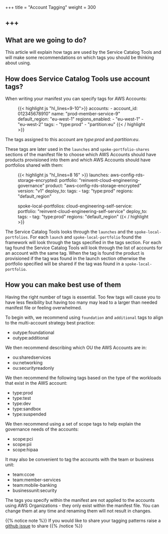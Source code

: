 +++
title = "Account Tagging"
weight = 300

+++
---

## What are we going to do?

This article will explain how tags are used by the Service Catalog Tools and will make some recommendations on which
tags you should be thinking about using.

## How does Service Catalog Tools use account tags?

When writing your manifest you can specify tags for AWS Accounts:

<figure>
  {{< highlight js "hl_lines=9-10">}}
accounts:
  - account_id: 012345678910"
    name: "prod-member-service-9"
    default_region: "eu-west-1"
    regions_enabled:
      - "eu-west-1"
      - "eu-west-2"
    tags:
      - "type:prod"
      - "partition:eu"
  {{< / highlight >}}
 </figure>
 
 The tags assigned to this account are *type:prod* and *partition:eu*.

These tags are later used in the `launches` and `spoke-portfolio-shares` sections of the manifest file to choose which 
AWS Accounts should have products provisioned into them and which AWS Accounts should have portfolios shared with them:

<figure>
  {{< highlight js "hl_lines=8 16" >}}
launches:
  aws-config-rds-storage-encrypted:
    portfolio: "reinvent-cloud-engineering-governance"
    product: "aws-config-rds-storage-encrypted"
    version: "v1"
    deploy_to:
      tags:
        - tag: "type:prod"
          regions: "default_region"

spoke-local-portfolios:
  cloud-engineering-self-service:
    portfolio: "reinvent-cloud-engineering-self-service"
    deploy_to:
      tags:
        - tag: "type:prod"
          regions: "default_region"
  {{< / highlight >}}
 </figure>          
 
The Service Catalog Tools looks through the `launches` and the `spoke-local-portfolios`.  For each `launch` and 
`spoke-local-portfolio` found the framework will look through the tags specified in the tags section.  For each tag found
the Service Catalog Tools will look through the list of accounts for an account with the same tag.  When the tag is found
the product is provisioned if the tag was found in the launch section otherwise the portfolio specified will be shared if
the tag was found in a `spoke-local-portfolio`.

## How you can make best use of them

Having the right number of tags is essential.  Too few tags will cause you to have less flexibility but having too many
may lead to a larger than needed manifest file or feeling overwhelmed.

To begin with, we recommend using `foundation` and `additional` tags to align to the multi-account strategy best practice:

- outype:foundational
- outype:additional

We then recommend describing which OU the AWS Accounts are in:

- ou:sharedservices
- ou:networking
- ou:securityreadonly

We then recommend the following tags based on the type of the workloads that exist in the AWS account:

- type:prod
- type:test
- type:dev
- type:sandbox
- type:suspended

We then recommend using a set of scope tags to help explain the governance needs of the accounts:

- scope:pci
- scope:pii
- scope:hipaa

It may also be convenient to tag the accounts with the team or business unit:

- team:ccoe 
- team:member-services 
- team:mobile-banking 
- businessunit:security 

The tags you specify within the manifest are not applied to the accounts using AWS Organizations - they only exist
within the manifest file.  You can change them at any time and renaming them will not result in changes.

{{% notice note %}}
If you would like to share your tagging patterns raise a [github issue](https://github.com/aws-samples/aws-service-catalog-tools-workshop/issues) to share
{{% /notice %}}
